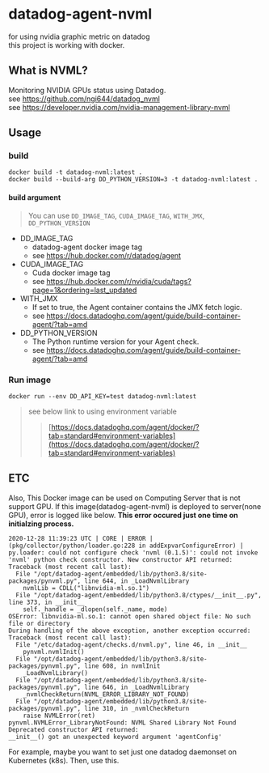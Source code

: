 # datadog-agent-nvml
for using nvidia graphic metric on datadog   
this project is working with docker.
## What is NVML?
Monitoring NVIDIA GPUs status using Datadog.   
see https://github.com/ngi644/datadog_nvml  
see https://developer.nvidia.com/nvidia-management-library-nvml
## Usage
### build
```
docker build -t datadog-nvml:latest .
docker build --build-arg DD_PYTHON_VERSION=3 -t datadog-nvml:latest .
```
#### build argument
> You can use `DD_IMAGE_TAG`, `CUDA_IMAGE_TAG`, `WITH_JMX`, `DD_PYTHON_VERSION`

* DD_IMAGE_TAG
  - datadog-agent docker image tag
  - see https://hub.docker.com/r/datadog/agent
* CUDA_IMAGE_TAG
  - Cuda docker image tag
  - see https://hub.docker.com/r/nvidia/cuda/tags?page=1&ordering=last_updated
* WITH_JMX 
  - If set to true, the Agent container contains the JMX fetch logic.
  - see https://docs.datadoghq.com/agent/guide/build-container-agent/?tab=amd
* DD_PYTHON_VERSION
  - The Python runtime version for your Agent check.
  - see https://docs.datadoghq.com/agent/guide/build-container-agent/?tab=amd

### Run image
```
docker run --env DD_API_KEY=test datadog-nvml:latest
```
>see below link to using environment variable
> >[https://docs.datadoghq.com/agent/docker/?tab=standard#environment-variables](https://docs.datadoghq.com/agent/docker/?tab=standard#environment-variables)


## ETC
Also, This Docker image can be used on Computing Server that is not support GPU.
If this image(datadog-agent-nvml) is deployed to server(none GPU), error is logged like below.
**This error occured just one time on initialzing process.**
```
2020-12-28 11:39:23 UTC | CORE | ERROR | (pkg/collector/python/loader.go:228 in addExpvarConfigureError) | py.loader: could not configure check 'nvml (0.1.5)': could not invoke 'nvml' python check constructor. New constructor API returned:
Traceback (most recent call last):
  File "/opt/datadog-agent/embedded/lib/python3.8/site-packages/pynvml.py", line 644, in _LoadNvmlLibrary
    nvmlLib = CDLL("libnvidia-ml.so.1")
  File "/opt/datadog-agent/embedded/lib/python3.8/ctypes/__init__.py", line 373, in __init__
    self._handle = _dlopen(self._name, mode)
OSError: libnvidia-ml.so.1: cannot open shared object file: No such file or directory
During handling of the above exception, another exception occurred:
Traceback (most recent call last):
  File "/etc/datadog-agent/checks.d/nvml.py", line 46, in __init__
    pynvml.nvmlInit()
  File "/opt/datadog-agent/embedded/lib/python3.8/site-packages/pynvml.py", line 608, in nvmlInit
    _LoadNvmlLibrary()
  File "/opt/datadog-agent/embedded/lib/python3.8/site-packages/pynvml.py", line 646, in _LoadNvmlLibrary
    _nvmlCheckReturn(NVML_ERROR_LIBRARY_NOT_FOUND)
  File "/opt/datadog-agent/embedded/lib/python3.8/site-packages/pynvml.py", line 310, in _nvmlCheckReturn
    raise NVMLError(ret)
pynvml.NVMLError_LibraryNotFound: NVML Shared Library Not Found
Deprecated constructor API returned:
__init__() got an unexpected keyword argument 'agentConfig'
```
For example, maybe you want to set just one datadog daemonset on Kubernetes (k8s).
Then, use this.
